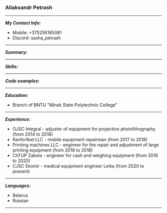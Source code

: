 ### Aliaksandr Petrash
---
___My Contact Info:___
- Mobile: +375256165081 
- Discord: sasha_petrash
---
 ___Summary:___

---
___Skills:___

---
___Code examples:___


---
___Education:___
- Branch of BNTU "Minsk State Polytechnic College"
---
___Experience:___
- OJSC Integral - adjuster of equipment for projection photolithography (from 2014 to 2016)
- Kenfortbel LLC - mobile equipment repairman (from 2017 to 2018)
- Printing machines LLC - engineer for the repair and adjustment of large printing equipment (from 2018 to 2018)
- ChTUP Zabela - engineer for cash and weighing equipment (from 2018 to 2020)
- CJSC Ekomir - medical equipment engineer Leika (from 2020 to present)
---
___Languages:___
- Belarus
- Russian
---
